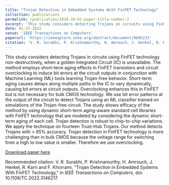 ```yaml
---
title: "Trojan Detection in Embedded Systems With FinFET Technology"
collection: publications
permalink: /publication/2010-10-01-paper-title-number-2
excerpt: 'This study considers detecting Trojans in circuits using FinFET technology non-destructively, when a golden Integrated Circuit (IC) is unavailable. The method employs short-term aging effects in FinFET transistors and circuit overclocking to induce bit errors at the circuit outputs in conjunction with Machine Learning (ML) tools learning Trojan-free behavior. Short-term aging causes delays along multiple paths in the IC to vary dynamically, causing bit errors at circuit outputs. Overclocking enhances this in FinFET but is not necessary for bulk CMOS technology. We use bit error patterns at the output of the circuit to detect Trojans using an ML classifier trained on simulations of the Trojan-free circuit. The study shows efficacy of the method by using dynamic short-term aging-aware standard cell libraries with FinFET technology that are modeled by considering the dynamic short-term aging of each cell. Trojan detection is robust to chip-to-chip variations. We apply the technique on fourteen Trust-Hub Trojans. Our method detects Trojans with > 95% accuracy. Trojan detection in FinFET technology is more challenging than in bulk CMOS because the voltage range for switching from a high to low value is smaller. Therefore we use overclocking.'
date: 01-27-2022
venue: 'IEEE Transactions on Computers'
paperurl: 'https://ieeexplore.ieee.org/abstract/document/9695232'
citation: 'V. R. Surabhi, P. Krishnamurthy, H. Amrouch, J. Henkel, R. Karri and F. Khorrami, "Trojan Detection in Embedded Systems With FinFET Technology," in <i>IEEE Transactions on Computers</i>, doi: 10.1109/TC.2022.3146217.'
---
```

This study considers detecting Trojans in circuits using FinFET technology non-destructively, when a golden Integrated Circuit (IC) is unavailable. The method employs short-term aging effects in FinFET transistors and circuit overclocking to induce bit errors at the circuit outputs in conjunction with Machine Learning (ML) tools learning Trojan-free behavior. Short-term aging causes delays along multiple paths in the IC to vary dynamically, causing bit errors at circuit outputs. Overclocking enhances this in FinFET but is not necessary for bulk CMOS technology. We use bit error patterns at the output of the circuit to detect Trojans using an ML classifier trained on simulations of the Trojan-free circuit. The study shows efficacy of the method by using dynamic short-term aging-aware standard cell libraries with FinFET technology that are modeled by considering the dynamic short-term aging of each cell. Trojan detection is robust to chip-to-chip variations. We apply the technique on fourteen Trust-Hub Trojans. Our method detects Trojans with > 95% accuracy. Trojan detection in FinFET technology is more challenging than in bulk CMOS because the voltage range for switching from a high to low value is smaller. Therefore we use overclocking.

[Download paper here](https://ieeexplore.ieee.org/abstract/document/9695232)

Recommended citation: V. R. Surabhi, P. Krishnamurthy, H. Amrouch, J. Henkel, R. Karri and F. Khorrami, "Trojan Detection in Embedded Systems With FinFET Technology," in <i>IEEE Transactions on Computers</i>, doi: 10.1109/TC.2022.3146217.